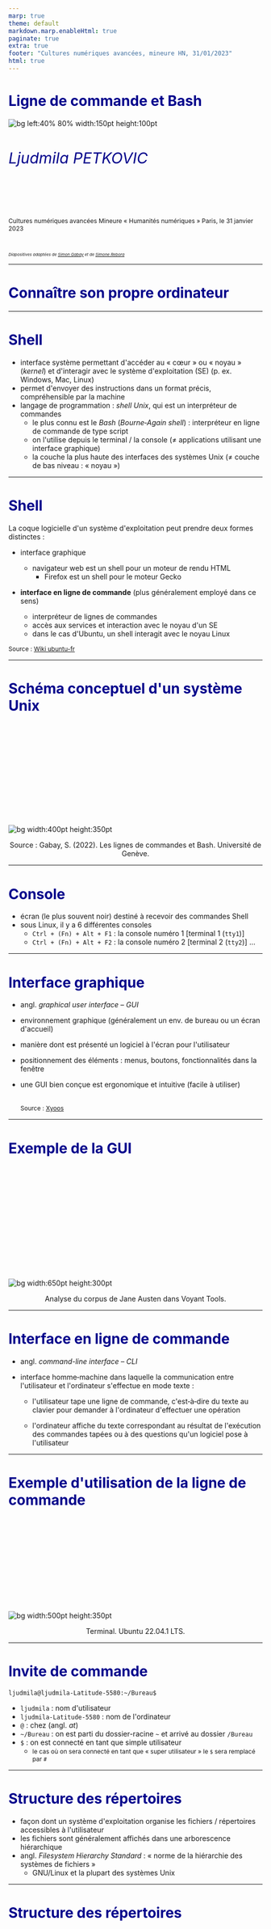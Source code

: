 ```yaml
---
marp: true
theme: default
markdown.marp.enableHtml: true
paginate: true
extra: true
footer: "Cultures numériques avancées, mineure HN, 31/01/2023"
html: true
---
```


<style>
section {
  background-color: white;
  color: black;
}

h1 {
  color: DarkBlue;
}

h2 {
  color: DarkBlue;
}

h3 {
  color: DarkBlue;
}

h4 {
  color: DarkBlue;
}

h5 {
  color: DarkBlue;
}

h6 {
  color: DarkBlue;
  font-size: 30px;
  font-weight:normal;
}

blockquote {
  background: #ffedcc;
  border-left: 10px solid #d1bf9d;
  margin: 1.5em 10px;
  padding: 0.5em 10px;
}
blockquote:before{
  content: unset;
}

blockquote:after{
  content: unset;
}

small-text {
    font-size: 0.75rem;
  }

smaller-text {
    font-size: 0.5rem;
  }

</style>

<!-- _class: lead -->



 # Ligne de commande et Bash

![bg left:40% 80% width:150pt height:100pt](https://www.defi-metiers.fr/sites/default/files/doc-kelios/Logo/2021/02/15/sorbonne_nouvelle-devise_bleu.jpg)

###### Ljudmila PETKOVIC

<br>





<small-text>

Cultures numériques avancées
Mineure « Humanités numériques »
Paris, le 31 janvier 2023

<br>

<smaller-text>*Diapositives adaptées de [Simon Gabay](https://github.com/gabays/Fondamentaux/blob/main/Lignes_de_commandes/DistRead_1_2.pdf) et de [Simone Rebora](https://github.com/ABC-DH/EnExDi2022/tree/main/materials/1_KnowYourComputer/slides)*</smaller-text>



</small-text>



---

# Connaître son propre ordinateur

---

# Shell

* interface système permettant d'accéder au « cœur » ou « noyau » (*kernel*) et d'interagir avec le système d'exploitation (SE) (p. ex. Windows, Mac, Linux)
* permet d'envoyer des instructions dans un format précis, compréhensible par la machine
* langage de programmation : *shell Unix*, qui est un interpréteur de commandes
  * le plus connu est le *Bash* (*Bourne‐Again shell*) : interpréteur en ligne de commande de type script
  * on l'utilise depuis le terminal / la console (≠ applications utilisant une interface graphique)
  * la couche la plus haute des interfaces des systèmes Unix (≠ couche de bas niveau : « noyau »)

---

# Shell

La coque logicielle d'un système d'exploitation peut prendre deux formes distinctes :

* interface graphique 
  * navigateur web est un shell pour un moteur de rendu HTML 
    * Firefox est un shell pour le moteur Gecko

* **interface en ligne de commande** (plus généralement employé dans ce sens)
  * interpréteur de lignes de commandes 
  * accès aux services et interaction avec le noyau d'un SE
  * dans le cas d'Ubuntu, un shell interagit avec le noyau Linux


<small-text>Source : [Wiki ubuntu-fr](https://doc.ubuntu-fr.org/shell)</small-text>

---

# Schéma conceptuel d'un système Unix

<br>

<br>

<br>

<br>

<br>

<br>

<br>

<br>

<br>

<br>

<br>

![bg width:400pt height:350pt](img/shell.png)

<p align="center">Source : Gabay, S. (2022). Les lignes de commandes et Bash. Université de Genève.</p>

---

# Console

* écran (le plus souvent noir) destiné à recevoir des commandes Shell
* sous Linux, il y a 6 différentes consoles
  * `Ctrl + (Fn) + Alt + F1` : la console numéro 1 [terminal 1 (`tty1`)]
  * `Ctrl + (Fn) + Alt + F2` : la console numéro 2 [terminal 2 (`tty2`)]
    ... 

---

# Interface graphique

* angl. *graphical user interface* – *GUI*

* environnement graphique (généralement un env. de bureau ou un écran d'accueil)

* manière dont est présenté un logiciel à l'écran pour l'utilisateur

* positionnement des éléments : menus, boutons, fonctionnalités dans la fenêtre

* une GUI bien conçue est ergonomique et intuitive (facile à utiliser)

  <br><small-text>Source : [Xyoos](https://cours-informatique-gratuit.fr/dictionnaire/interface-graphique/)</small-text>

---

# Exemple de la GUI

<br><br>

<br><br>

<br><br>

<br><br>

<br>

![bg width:650pt height:300pt](img/gui.png)

<div align="center">Analyse du corpus de Jane Austen dans Voyant Tools.</div>

---

# Interface en ligne de commande

* angl. *command-line interface* – *CLI*

* interface homme‐machine dans laquelle la communication entre l'utilisateur et l'ordinateur s'effectue en mode texte :

  * l'utilisateur tape une ligne de commande, c'est‐à‐dire du texte au clavier pour demander à l'ordinateur d'effectuer une opération

  * l'ordinateur affiche du texte correspondant au résultat de l'exécution des commandes tapées ou à des questions qu'un logiciel pose à l'utilisateur


---

# Exemple d'utilisation de la ligne de commande

<br>

<br>

<br>

<br>

<br>

<br>

<br>

<br>

<br>

<br>

![bg width:500pt height:350pt](img/cli.png)

<div align="center">Terminal. Ubuntu 22.04.1 LTS.</div>

---

# Invite de commande

`ljudmila@ljudmila-Latitude-5580:~/Bureau$`

* `ljudmila` : nom d'utilisateur
* `ljudmila-Latitude-5580` : nom de l'ordinateur
* `@` : chez (angl. *at*)
* `~/Bureau` : on est parti du dossier-racine `~` et arrivé au dossier `/Bureau`
* `$` : on est connecté en tant que simple utilisateur 
  * <small-text>le cas où on sera connecté en tant que « super utilisateur » le `$` sera remplacé par `#`</small-text>

---

# Structure des répertoires

* façon dont un système d'exploitation organise les fichiers / répertoires accessibles à l'utilisateur 
* les fichiers sont généralement affichés dans une arborescence hiérarchique
* angl. *Filesystem Hierarchy Standard* : « norme de la hiérarchie des systèmes de fichiers » 
  * GNU/Linux et la plupart des systèmes Unix

---

# Structure des répertoires

<br>

<br>

<br>

<br>

<br>

<br>

<br>

<br>

<br>

<br>

<br>

![bg width:500pt height:350pt](img/arborescence.jpg)

*<p align="center">Filesystem Hierarchy Standard.</p>*

---

# Fonctions des répertoires

* `/bin/` : commandes de base nécessaires au démarrage et à l'utilisation d'un système minimaliste
* `/etc/` : *editable text configurations* ou fichiers de configuration
* `/lib/` : bibliothèques (*librairies*) logicielles nécessaires pour les exécutables
* `/home/` : répertoire des utilisateurs
* ...

Les répertoires de chaque utilisateur sont eux connus (fichiers de système cachés)

* `Bureau`
* `Documents`
* `Téléchargements`
* ...

---

# `root`

Les répertoires sont organisés comme un arbre : 



![bg width:350pt height:250pt](img/arborescence.jpg)

<br>

<br>

<br>

<br>

<br>

<br>

<br>

<br>

<br>

* le premier répertoire (ici `Ordinateur`) est appelé le répertoire *racine* (`root`) 
* il contient tous les autres, organisés comme des branches partant de ce tronc

---

# Chemin absolu

L'adresse du répertoire racine est `/`. Celle d'un répertoire ou d'un fichier précis est ainsi la liste des répertoires depuis `root` pour accéder à celui voulu, chaque nom étant séparé avec un `/`. Ainsi, pour atteindre le fichier `bash` dans le dossier `bin` , je suis le chemin **absolu** : `/bin/bash`.

# Chemin relatif

Le chemin que nous venons de voir est dit *absolu*, car il part de l'élément racine, mais il existe aussi des chemins **relatifs** si nous partons d'un autre endroit (normalement celui où nous sommes déjà) : `ljudmila/home/bin/bash`.

---

# Chemin relatif

Parfois il est impossible de savoir quel est le nom du fichier précédent dans l'arborescence, il est possible d'utiliser un raccourci : `..` signifie ainsi « remonter d'un dossier » :

```bash
ljudmila/home/bin/bash
```

est ainsi l'équivalent de

```bash
ljudmila/../bin/bash
```

---

# Conventions de nommage

1. Il est fortement déconseillé d'utiliser des espaces
2. Des stratégies alternatives existent comme:
2.1 Le camelCase (par exemple : `nomDeFichier.extension`)
2.2 Avoir recours à des tirets (`nom-de-Fichier.extension`) ou
des tirets bas (`nom_de_Fichier.extension`)
2.3 Tentez d'être cohérent dans cette stratégie
3. Versionnez les documents (`nom-de-Fichier-v1.extension`) ou
datez‐les en commençant par l'année (`nom-de-Fichier-AAA-MM-JJ.extension`)
4. L'extension doit être choisie avec attention : un `.txt` n'est pas un `.xml`

---

# Utiliser la ligne de commande

---

# Téléchargement du dépôt GitHub

>  Pour le tout premier cours, télécharger le [dépôt GitHub](https://github.com/ljpetkovic/L2HN001), en cliquant sur `Code > Download ZIP` (plus tard, nous allons apprendre comment *cloner* un dépôt et manipuler ses fichiers et ses répertoires)

---

# Ouvrir le terminal

Pour Linux Ubuntu 

* taper `Ctrl + Alt + T` ou `terminal` dans le champ de recherche

Pour Windows 

* installer Microsoft Power Shell (télécharger le package `.zip` puis installer Power Shell → [tutoriel](https://learn.microsoft.com/en-us/powershell/scripting/install/installing-powershell-on-windows?view=powershell-7.3))

Pour Mac

* taper `terminal` dans le champ de recherche (`Terminal.app`  dans `Applications` > `Utilitaires`)

---

# Première commande

Ouvrez le terminal, et tapez `pwd`. Que se passe-t-il ?

---

# `pwd`

Montrer où nous sommes dans le système des fichiers et des répertoires.

(angl. *print working directory*)

---

# Fonctionnement

* Bash exécute les instructions ligne par ligne : la fin de ligne est la fin
  de commande
* une commande doit être complète, sinon elle ne s'execute pas
* une commande est appelée par son nom (par exemple `pwd`), qui permet de retrouver la fonction, le *builtin*, le programme associé
  * une fonction est un bloc de commandes qui s'exécute lorsque la fonction est appelée
  * un *builtin* (« préconstruit », comprendre « prédéfini ») est une mini‐opération pré‐construite en bash (dont `pwd`)
  * un programme est un groupe d'instructions

---

# Localisation

Certaines commandes prédéfinies sont enregistrées dans la machine (comme `pwd` ou `ls`) : leur nom suffit pour les appeler.

```bash
pwd
```

```bash
ls
```

Dans d'autres cas, comme celui de scripts ou de programmes, il faut spécifier le chemin ou le fichier se trouve. Pour cela on utilise le chemin absolu ou (ici) relatif :

```bash
commandes/commande_1.sh
```

* Devinez le contenu du fichier

---

# Affichage des fichiers / répertoires

`ls` : lister les noms des fichiers et des répertoires *visibles* dans le répertoire courant

`ls -l` : utiliser un format de liste longue (avec les indications des permissions pour chaque fichier)

---

# Argument

Certaines commandes vont nécessiter des précisions : copier *ceci*, aller *là‐bas*. Pour donner ces précisions, on va ajouter à la commande des arguments.

Prenons l'exemple de la commande `cd` (*change directory*) qui permet de se déplacer. On pourrait la traduire par `« aller à » [commande] + lieu [argument]`. Le lieu où l'on se dirige prend la forme du répertoire‐destination placé juste après la commande :

```bash
cd commandes
```

---

# Changer le répertoire

```bash
cd Documents # aller dans le répertoire 'Documents'
```

```bash
cd ../.. # remonter de deux dossiers
```

```bash
cd . # rester dans le même répertoire
```

* Retrouvez le fichier `commande_1.sh`

---

# Astuces pour naviguer dans le système des fichiers

* Faire glisser des éléments dans une fenêtre Terminal afin d’entrer le chemin absolu d’un fichier / répertoire
  
* Ouvrir le terminal à partir du répertoire souhaité
  * clique droite sur le répertoire > `Ouvrir dans un terminal`

* Flèche haut `↑` et bas `↓` pour se déplacer dans l'historique du terminal

* Tabulation (`↹`) pour l'auto-complétion

---

# Exercice

* naviguez jusqu'au répertoire `Documents` 

* exécutez la commande suivante :

  ```bash
  help
  ```

* tentez de comprendre ce qu'il s'est passé

---

# Arguments

Parfois on peut avoir besoin de plusieurs arguments. On les ajoute ainsi les uns après les autres.

* commande `cp` (*copy*), que l'on peut traduire par `« copier » [commande] + tel chose [argument 1] + à tel endroit [argument 2]` :

  ```bash
  cp commandes/test.sh ..
  ```

* commande `rm` (*remove*) qui permet d'effacer un fichier :

  ```bash
  rm test.sh
  ```

---

# Options

On peut ajouter des options, qui vont modifier le comportement normal d'une commande. Elles sont placées après la commande et son précédées d'un tiret (`-`).

`ls -a` : lister les noms des fichiers et des répertoires *cachés* dans le répertoire courant

<small-text>Fichiers commençant par un point, p. ex. `.fichier_cache.txt`</small-text>
<small-text>Raccourci pour afficher les fichiers cachés : `Ctrl + H` (Linux)</small-text>

`ls --help` : expliquer comment utiliser la commande `ls` et quelles options elle accepte 

---

# Commandes de base

---

# Lecture

Vous pouvez regarder ce que contient un fichier avec la commande `less` (visualiseur de fichier texte en ligne de commande) :

```bash
less commandes/commande_1.sh
```

<small-text>(pour quitter tapez `:q`)</small-text>

Il existe de multiples éditeurs pour le terminal :

* `nano` + FICHIER (pour quitter, tapez `ctrl+X`)
* `vim` + FICHIER (pour quitter, tapez `:q`)

Vous pouvez examiner le type du fichier avec la commande `file` :

```bash
file commandes/commande_1.sh
```

---

# Aide

La commande `man` (avec en argument le nom de la commande) permet d'afficher le manuel de la commande :

```bash
man ls
```

La commande `compgen -c` permet d'afficher toutes les commandes disponibles (`compgen -a` tous les *alias*) :

```bash
compgen -c
```

<small-text>Un alias vous permet de créer un nom de raccourci pour une commande, un nom de fichier ou un texte de shell.</small-text>

---

# Créer un script

La commande `touch` permet de créer un fichier :

```bash
touch mon_script.sh
```

Tentons de créer notre premier script bash avec la commande `nano mon_script.sh`.

Petite astuce : on déclare normalement le type de document avec un appel de script (ou *Shebang*) indiquant que le fichier n'est pas un fichier binaire mais un script :

```bash
#!/bin/bash
ls
```

---

# Exécution du script

Ce script permet d'exécuter la commande `ls`. Il est exécuté de manière suivante :

```bash
bash mon_script.sh
```

ou 

```bash
./mon_script.sh
```

<small-text>Si vous obtenez un message d'erreur : `bash: ./mon_script.sh: Permission non accordée`, il faut donner au fichier la permission d'exécution (le rendre exécutable) `chmod +x mon_script.sh`</small-text>

---

# Copier le fichier

La commande `mkdir` (*make directory*) permet de créer un répertoire :

```bash
mkdir test
```

La commande `cp` (*copy*) permet de copier un fichier :

```bash
cp mon_script.sh test
```

Déplacer une multitude de fichiers en les mettant à la suite :

```bash
cp FICHIER_1 FICHIER_2 RÉPERTOIRE_CIBLE
```

Copier un fichier dans le même répertoire en lui attribuant un nouveau nom :

```bash
cp test/mon_script.sh test/mon_script_2.sh
```

---

# Déplacer le fichier

Un alternative à la commande `cp` est la commande commande `mv` (*move*), qui permet de déplacer (et non copier) un fichier :

```bash
mv mon_script.sh test
```

Son fonctionnement est proche de `cp` :

```bash
mv FICHIER_1 FICHIER_2 RÉPERTOIRE_CIBLE
```

Si tous les fichiers ont la même extension, il est possible d'utiliser un joker (`*`) :

```bash
mv *.sh RÉPERTOIRE_CIBLE
```

---

# Effacer

La commande `rm` (*remove*) permet d'effacer un fichier, avec l'option `-f` pour forcer l'exécution si besoin :

```bash
rm mon_script.sh
```

Pour effacer un répertoire contenant des fichiers, il faut utiliser :

* l'option `-r` (*recursively*) qui permet d'effacer tous les fichiers contenus l'un après l'autre
* l'option `-f` (*force*) pour éviter d'avoir à valider pour chaque fichier

```bash
rm -rf test
```

---

# Rechercher

Il est possible de faire des recherches dans un fichier en utilisant la fonction `grep` :

```bash
grep "ordinateur" fichier_test.txt
```

Nous pouvons faire des requêtes en utilisant les expressions régulières (*regex*).

Trouvons tous les mots commençant par la lettre « m », en majuscule ou en minuscule.

```bash
grep -Eoi "\bm\w+" fichier_test.txt
```

<smaller-text>`-E` : expression rationnelle étendue (≠ expression rationnelle simple `-G`)
<smaller-text>`-o` : n'afficher que l'occurrence en question (*match*)</smaller-text>
<smaller-text>`-i` : trouver le mot en majuscule ou en minuscule</smaller-text>
<smaller-text>`\b` : limite de mot, c'est-à-dire le début d'un mot<smaller-text>
<smaller-text>`\w+` : un ou plusieurs caractères alphabétiques<smaller-text>

---

# Premier script - exercice guidé

`echo`

La commande echo permet d'afficher un message :

```bash
echo "Coucou René"
```

Comment remplacer *René* par le nom d'une personne ?

---

# Première étape

1. Créer le fichier `coucou.sh` avec la commande `touch`
2. Ouvrez‐le avec la commande `nano`
3. Ajoutez le *shebang* et la commande `echo` suivi de `Coucou`
   * <small-text>Pour quitter : `Ctrl + X` 
   * <small-text>Sauver l'espace modifié ? `O` (oui)</small-text>
   * <small-text>Nom du fichier à écrire: `coucou.sh`</small-text>

---

# Créer une variable

Dans la séquence *Coucou* + *nom* si *nom* doit pouvoir changer il s'agit d'une variable. Cette dernière est stockée sous un nom arbitraire :

```bash
nom="Michel" # ne pas séparer la variable du signe « égal à » (nom = "Michel")
```

et appelée avec son nom précédée de `$` :

```bash
echo "Coucou $nom"
```

Solution : `solution_coucou.sh`

---

# Saisir la variable

L'idéal serait cependant de demander à l'utilisateur de saisir lui‐même son nom. Pour cela nous avons la commande `read` qui permet de rentrer du texte dans le script.

Il suffit donc de remplacer la ligne appelant la variable avec la commande suivante :

```bash
read nom
```

lancez le script : que se passe-t-il ?

Solution : `solution_coucou_2.sh`

---

# Améliorer la saisie de la variable

Il n'est pas évident de savoir qu'il faut rentrer son nom, alors que l'ordinateur nous demande rien... L'idéal serait d'afficher un message spécifiant les attendus.

Pour cela nous allons utiliser l'option `-p` pour prompt suivi du message, puis du nom de la variable :

```bash
read -p "QUESTION" VARIABLE
```

Solution : `solution_coucou_3.sh`

---

# Avantages de l'utilisation de la ligne de commande

* **Flexibilité** : combiner les commandes et obtenir une palette pratiquement infinie de fonctions nouvelles
* **Fiabilité** : tendance à s'exécuter de la même manière sur différents SE (« couteau suisse »)
* **Rapidité** : automatisation des tâches à grande échelle (p. ex. renommer un ensemble des fichiers d'un seul coup)
* **Expérience** : communiquer avec votre ordinateur plus directement qu'avec les programmes graphiques, en apprenant ainsi énormément sur son fonctionnement interne
* **Économisation des ressources** : utilise les ressources de l'ordinateur beaucoup plus parcimonieusement que les programmes graphiques

<small-text>Source : [Floss Manuals](https://fr.flossmanuals.net/introduction-a-la-ligne-de-commande/introduction/)</small-text>
